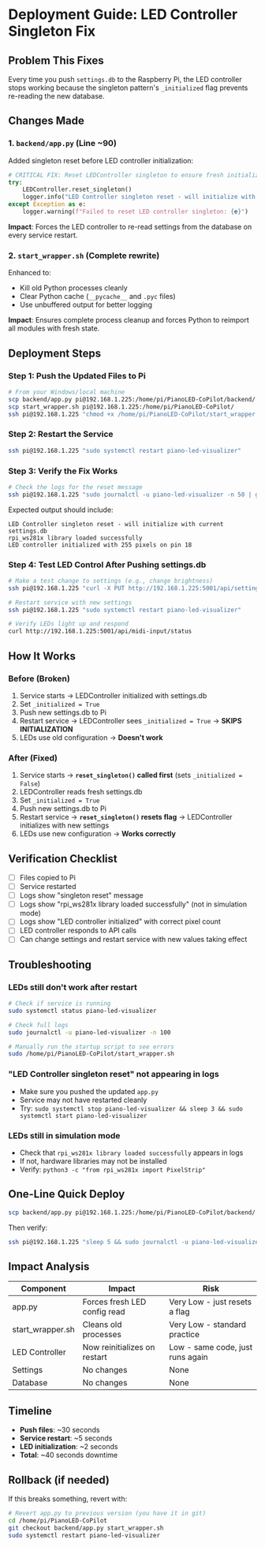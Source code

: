 # Deployment Guide: LED Controller Singleton Fix

## Problem This Fixes
Every time you push `settings.db` to the Raspberry Pi, the LED controller stops working because the singleton pattern's `_initialized` flag prevents re-reading the new database.

## Changes Made

### 1. **`backend/app.py`** (Line ~90)
Added singleton reset before LED controller initialization:

```python
# CRITICAL FIX: Reset LEDController singleton to ensure fresh initialization
try:
    LEDController.reset_singleton()
    logger.info("LED Controller singleton reset - will initialize with current settings.db")
except Exception as e:
    logger.warning(f"Failed to reset LED controller singleton: {e}")
```

**Impact**: Forces the LED controller to re-read settings from the database on every service restart.

### 2. **`start_wrapper.sh`** (Complete rewrite)
Enhanced to:
- Kill old Python processes cleanly
- Clear Python cache (`__pycache__` and `.pyc` files)
- Use unbuffered output for better logging

**Impact**: Ensures complete process cleanup and forces Python to reimport all modules with fresh state.

## Deployment Steps

### Step 1: Push the Updated Files to Pi
```bash
# From your Windows/local machine
scp backend/app.py pi@192.168.1.225:/home/pi/PianoLED-CoPilot/backend/
scp start_wrapper.sh pi@192.168.1.225:/home/pi/PianoLED-CoPilot/
ssh pi@192.168.1.225 "chmod +x /home/pi/PianoLED-CoPilot/start_wrapper.sh"
```

### Step 2: Restart the Service
```bash
ssh pi@192.168.1.225 "sudo systemctl restart piano-led-visualizer"
```

### Step 3: Verify the Fix Works
```bash
# Check the logs for the reset message
ssh pi@192.168.1.225 "sudo journalctl -u piano-led-visualizer -n 50 | grep -E 'singleton reset|LED controller initialized|rpi_ws281x'"
```

Expected output should include:
```
LED Controller singleton reset - will initialize with current settings.db
rpi_ws281x library loaded successfully
LED controller initialized with 255 pixels on pin 18
```

### Step 4: Test LED Control After Pushing settings.db
```bash
# Make a test change to settings (e.g., change brightness)
ssh pi@192.168.1.225 "curl -X PUT http://192.168.1.225:5001/api/settings/led/brightness -H 'Content-Type: application/json' -d '{\"value\": 0.7}'"

# Restart service with new settings
ssh pi@192.168.1.225 "sudo systemctl restart piano-led-visualizer"

# Verify LEDs light up and respond
curl http://192.168.1.225:5001/api/midi-input/status
```

## How It Works

### Before (Broken)
1. Service starts → LEDController initialized with settings.db
2. Set `_initialized = True`
3. Push new settings.db to Pi
4. Restart service → LEDController sees `_initialized = True` → **SKIPS INITIALIZATION**
5. LEDs use old configuration → **Doesn't work**

### After (Fixed)
1. Service starts → **`reset_singleton()` called first** (sets `_initialized = False`)
2. LEDController reads fresh settings.db
3. Set `_initialized = True`
4. Push new settings.db to Pi
5. Restart service → **`reset_singleton()` resets flag** → LEDController initializes with new settings
6. LEDs use new configuration → **Works correctly**

## Verification Checklist

- [ ] Files copied to Pi
- [ ] Service restarted
- [ ] Logs show "singleton reset" message
- [ ] Logs show "rpi_ws281x library loaded successfully" (not in simulation mode)
- [ ] Logs show "LED controller initialized" with correct pixel count
- [ ] LED controller responds to API calls
- [ ] Can change settings and restart service with new values taking effect

## Troubleshooting

### LEDs still don't work after restart
```bash
# Check if service is running
sudo systemctl status piano-led-visualizer

# Check full logs
sudo journalctl -u piano-led-visualizer -n 100

# Manually run the startup script to see errors
sudo /home/pi/PianoLED-CoPilot/start_wrapper.sh
```

### "LED Controller singleton reset" not appearing in logs
- Make sure you pushed the updated `app.py`
- Service may not have restarted cleanly
- Try: `sudo systemctl stop piano-led-visualizer && sleep 3 && sudo systemctl start piano-led-visualizer`

### LEDs still in simulation mode
- Check that `rpi_ws281x library loaded successfully` appears in logs
- If not, hardware libraries may not be installed
- Verify: `python3 -c "from rpi_ws281x import PixelStrip"`

## One-Line Quick Deploy
```bash
scp backend/app.py pi@192.168.1.225:/home/pi/PianoLED-CoPilot/backend/ && scp start_wrapper.sh pi@192.168.1.225:/home/pi/PianoLED-CoPilot/ && ssh pi@192.168.1.225 "chmod +x /home/pi/PianoLED-CoPilot/start_wrapper.sh && sudo systemctl restart piano-led-visualizer"
```

Then verify:
```bash
ssh pi@192.168.1.225 "sleep 5 && sudo journalctl -u piano-led-visualizer -n 20 | grep -E 'singleton|initialized|library'"
```

## Impact Analysis

| Component | Impact | Risk |
|-----------|--------|------|
| app.py | Forces fresh LED config read | Very Low - just resets a flag |
| start_wrapper.sh | Cleans old processes | Very Low - standard practice |
| LED Controller | Now reinitializes on restart | Low - same code, just runs again |
| Settings | No changes | None |
| Database | No changes | None |

## Timeline
- **Push files**: ~30 seconds
- **Service restart**: ~5 seconds
- **LED initialization**: ~2 seconds
- **Total**: ~40 seconds downtime

## Rollback (if needed)
If this breaks something, revert with:
```bash
# Revert app.py to previous version (you have it in git)
cd /home/pi/PianoLED-CoPilot
git checkout backend/app.py start_wrapper.sh
sudo systemctl restart piano-led-visualizer
```

